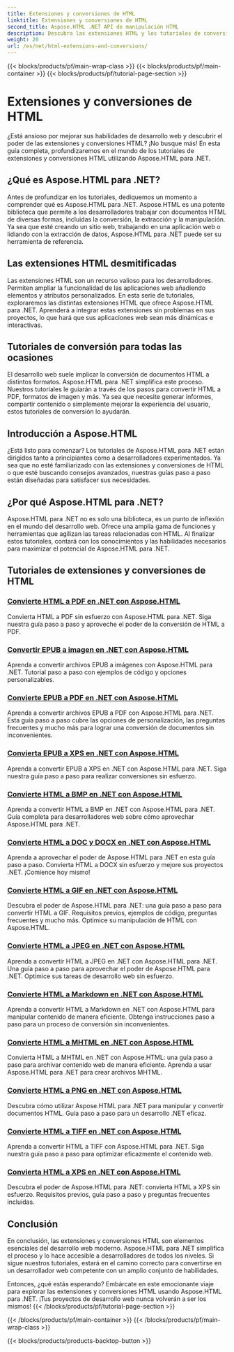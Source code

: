 ```yaml
---
title: Extensiones y conversiones de HTML
linktitle: Extensiones y conversiones de HTML
second_title: Aspose.HTML .NET API de manipulación HTML
description: Descubra las extensiones HTML y los tutoriales de conversión con Aspose.HTML para .NET. Aprenda a optimizar el desarrollo web con estos tutoriales completos.
weight: 20
url: /es/net/html-extensions-and-conversions/
---
```


{{< blocks/products/pf/main-wrap-class >}}
{{< blocks/products/pf/main-container >}}
{{< blocks/products/pf/tutorial-page-section >}}

# Extensiones y conversiones de HTML


¿Está ansioso por mejorar sus habilidades de desarrollo web y descubrir el poder de las extensiones y conversiones HTML? ¡No busque más! En esta guía completa, profundizaremos en el mundo de los tutoriales de extensiones y conversiones HTML utilizando Aspose.HTML para .NET.

## ¿Qué es Aspose.HTML para .NET?

Antes de profundizar en los tutoriales, dediquemos un momento a comprender qué es Aspose.HTML para .NET. Aspose.HTML es una potente biblioteca que permite a los desarrolladores trabajar con documentos HTML de diversas formas, incluidas la conversión, la extracción y la manipulación. Ya sea que esté creando un sitio web, trabajando en una aplicación web o lidiando con la extracción de datos, Aspose.HTML para .NET puede ser su herramienta de referencia.

## Las extensiones HTML desmitificadas

Las extensiones HTML son un recurso valioso para los desarrolladores. Permiten ampliar la funcionalidad de las aplicaciones web añadiendo elementos y atributos personalizados. En esta serie de tutoriales, exploraremos las distintas extensiones HTML que ofrece Aspose.HTML para .NET. Aprenderá a integrar estas extensiones sin problemas en sus proyectos, lo que hará que sus aplicaciones web sean más dinámicas e interactivas.

## Tutoriales de conversión para todas las ocasiones

El desarrollo web suele implicar la conversión de documentos HTML a distintos formatos. Aspose.HTML para .NET simplifica este proceso. Nuestros tutoriales le guiarán a través de los pasos para convertir HTML a PDF, formatos de imagen y más. Ya sea que necesite generar informes, compartir contenido o simplemente mejorar la experiencia del usuario, estos tutoriales de conversión lo ayudarán.

## Introducción a Aspose.HTML

¿Está listo para comenzar? Los tutoriales de Aspose.HTML para .NET están dirigidos tanto a principiantes como a desarrolladores experimentados. Ya sea que no esté familiarizado con las extensiones y conversiones de HTML o que esté buscando consejos avanzados, nuestras guías paso a paso están diseñadas para satisfacer sus necesidades.

## ¿Por qué Aspose.HTML para .NET?

Aspose.HTML para .NET no es solo una biblioteca, es un punto de inflexión en el mundo del desarrollo web. Ofrece una amplia gama de funciones y herramientas que agilizan las tareas relacionadas con HTML. Al finalizar estos tutoriales, contará con los conocimientos y las habilidades necesarios para maximizar el potencial de Aspose.HTML para .NET.

## Tutoriales de extensiones y conversiones de HTML
### [Convierte HTML a PDF en .NET con Aspose.HTML](./convert-html-to-pdf/)
Convierta HTML a PDF sin esfuerzo con Aspose.HTML para .NET. Siga nuestra guía paso a paso y aproveche el poder de la conversión de HTML a PDF.
### [Convertir EPUB a imagen en .NET con Aspose.HTML](./convert-epub-to-image/)
Aprenda a convertir archivos EPUB a imágenes con Aspose.HTML para .NET. Tutorial paso a paso con ejemplos de código y opciones personalizables.
### [Convierte EPUB a PDF en .NET con Aspose.HTML](./convert-epub-to-pdf/)
Aprenda a convertir archivos EPUB a PDF con Aspose.HTML para .NET. Esta guía paso a paso cubre las opciones de personalización, las preguntas frecuentes y mucho más para lograr una conversión de documentos sin inconvenientes.
### [Convierta EPUB a XPS en .NET con Aspose.HTML](./convert-epub-to-xps/)
Aprenda a convertir EPUB a XPS en .NET con Aspose.HTML para .NET. Siga nuestra guía paso a paso para realizar conversiones sin esfuerzo.
### [Convierte HTML a BMP en .NET con Aspose.HTML](./convert-html-to-bmp/)
Aprenda a convertir HTML a BMP en .NET con Aspose.HTML para .NET. Guía completa para desarrolladores web sobre cómo aprovechar Aspose.HTML para .NET.
### [Convierte HTML a DOC y DOCX en .NET con Aspose.HTML](./convert-html-to-doc-docx/)
Aprenda a aprovechar el poder de Aspose.HTML para .NET en esta guía paso a paso. Convierta HTML a DOCX sin esfuerzo y mejore sus proyectos .NET. ¡Comience hoy mismo!
### [Convierte HTML a GIF en .NET con Aspose.HTML](./convert-html-to-gif/)
Descubra el poder de Aspose.HTML para .NET: una guía paso a paso para convertir HTML a GIF. Requisitos previos, ejemplos de código, preguntas frecuentes y mucho más. Optimice su manipulación de HTML con Aspose.HTML.
### [Convierte HTML a JPEG en .NET con Aspose.HTML](./convert-html-to-jpeg/)
Aprenda a convertir HTML a JPEG en .NET con Aspose.HTML para .NET. Una guía paso a paso para aprovechar el poder de Aspose.HTML para .NET. Optimice sus tareas de desarrollo web sin esfuerzo.
### [Convierte HTML a Markdown en .NET con Aspose.HTML](./convert-html-to-markdown/)
Aprenda a convertir HTML a Markdown en .NET con Aspose.HTML para manipular contenido de manera eficiente. Obtenga instrucciones paso a paso para un proceso de conversión sin inconvenientes.
### [Convierte HTML a MHTML en .NET con Aspose.HTML](./convert-html-to-mhtml/)
Convierta HTML a MHTML en .NET con Aspose.HTML: una guía paso a paso para archivar contenido web de manera eficiente. Aprenda a usar Aspose.HTML para .NET para crear archivos MHTML.
### [Convierte HTML a PNG en .NET con Aspose.HTML](./convert-html-to-png/)
Descubra cómo utilizar Aspose.HTML para .NET para manipular y convertir documentos HTML. Guía paso a paso para un desarrollo .NET eficaz.
### [Convierte HTML a TIFF en .NET con Aspose.HTML](./convert-html-to-tiff/)
Aprenda a convertir HTML a TIFF con Aspose.HTML para .NET. Siga nuestra guía paso a paso para optimizar eficazmente el contenido web.
### [Convierta HTML a XPS en .NET con Aspose.HTML](./convert-html-to-xps/)
Descubra el poder de Aspose.HTML para .NET: convierta HTML a XPS sin esfuerzo. Requisitos previos, guía paso a paso y preguntas frecuentes incluidas.

## Conclusión

En conclusión, las extensiones y conversiones HTML son elementos esenciales del desarrollo web moderno. Aspose.HTML para .NET simplifica el proceso y lo hace accesible a desarrolladores de todos los niveles. Si sigue nuestros tutoriales, estará en el camino correcto para convertirse en un desarrollador web competente con un amplio conjunto de habilidades.

Entonces, ¿qué estás esperando? Embárcate en este emocionante viaje para explorar las extensiones y conversiones HTML usando Aspose.HTML para .NET. ¡Tus proyectos de desarrollo web nunca volverán a ser los mismos!
{{< /blocks/products/pf/tutorial-page-section >}}

{{< /blocks/products/pf/main-container >}}
{{< /blocks/products/pf/main-wrap-class >}}

{{< blocks/products/products-backtop-button >}}
